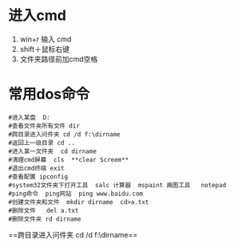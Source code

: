 # 进入cmd

1. win+r  输入 cmd
2. shift＋鼠标右键
3. 文件夹路径前加cmd空格

# 常用dos命令

```ja
#进入某盘  D:
#查看文件夹所有文件 dir
#跨目录进入问件夹 cd /d f:\dirname
#返回上一级目录 cd ..
#进入某一文件夹  cd dirname
#清理cmd屏幕  cls  **clear Screem**
#退出cmd终端 exit
#查看配置 ipconfig
#system32文件夹下打开工具  salc 计算器  mspaint 画图工具   notepad
#ping命令  ping网站  ping www.baidu.com
#创建文件夹和文件  mkdir dirname  cd>a.txt
#删除文件   del a.txt  
#删除文件夹 rd dirname
```

==跨目录进入问件夹 cd /d f:\dirname==